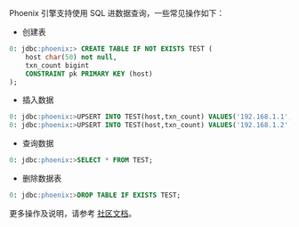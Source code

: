 Phoenix 引擎支持使用 SQL 进数据查询，一些常见操作如下：
- 创建表
```sql
0: jdbc:phoenix:> CREATE TABLE IF NOT EXISTS TEST (
	host char(50) not null,
	txn_count bigint
	CONSTRAINT pk PRIMARY KEY (host)
);
```
- 插入数据
```sql
0: jdbc:phoenix:>UPSERT INTO TEST(host,txn_count) VALUES('192.168.1.1',1);
0: jdbc:phoenix:>UPSERT INTO TEST(host,txn_count) VALUES('192.168.1.2',2);
```
- 查询数据
```sql
0: jdbc:phoenix:>SELECT * FROM TEST;
```
- 删除数据表
```sql
0: jdbc:phoenix:>DROP TABLE IF EXISTS TEST;
```

更多操作及说明，请参考 [社区文档](http://phoenix.apache.org/language/index.html)。
